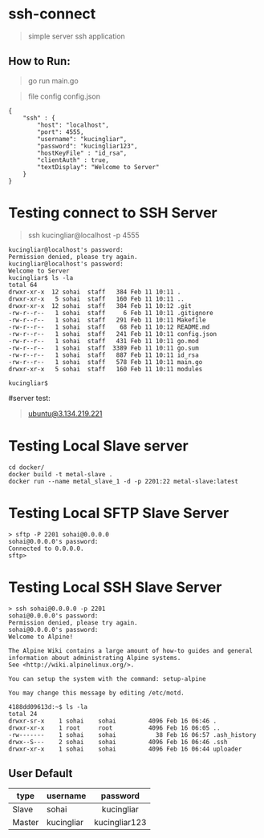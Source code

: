 
# ssh-connect
> simple server ssh application

## How to Run:

> go run main.go

> file config config.json
```
{
    "ssh" : {
        "host": "localhost",
        "port": 4555,
        "username": "kucingliar",
        "password": "kucingliar123",
        "hostKeyFile" : "id_rsa",
        "clientAuth" : true,
        "textDisplay": "Welcome to Server"
    }
}
```

# Testing connect to SSH Server
>  ssh kucingliar@localhost -p 4555 
```
kucingliar@localhost's password:
Permission denied, please try again.
kucingliar@localhost's password:
Welcome to Server
kucingliar$ ls -la
total 64
drwxr-xr-x  12 sohai  staff   384 Feb 11 10:11 .
drwxr-xr-x   5 sohai  staff   160 Feb 11 10:11 ..
drwxr-xr-x  12 sohai  staff   384 Feb 11 10:12 .git
-rw-r--r--   1 sohai  staff     6 Feb 11 10:11 .gitignore
-rw-r--r--   1 sohai  staff   291 Feb 11 10:11 Makefile
-rw-r--r--   1 sohai  staff    68 Feb 11 10:12 README.md
-rw-r--r--   1 sohai  staff   241 Feb 11 10:11 config.json
-rw-r--r--   1 sohai  staff   431 Feb 11 10:11 go.mod
-rw-r--r--   1 sohai  staff  3389 Feb 11 10:11 go.sum
-rw-r--r--   1 sohai  staff   887 Feb 11 10:11 id_rsa
-rw-r--r--   1 sohai  staff   578 Feb 11 10:11 main.go
drwxr-xr-x   5 sohai  staff   160 Feb 11 10:11 modules

kucingliar$
```


#server test:
> ubuntu@3.134.219.221

# Testing Local Slave server
```
cd docker/ 
docker build -t metal-slave .
docker run --name metal_slave_1 -d -p 2201:22 metal-slave:latest
```

# Testing Local SFTP Slave Server
```
> sftp -P 2201 sohai@0.0.0.0
sohai@0.0.0.0's password:
Connected to 0.0.0.0.
sftp>
```

# Testing Local SSH Slave Server
```
> ssh sohai@0.0.0.0 -p 2201
sohai@0.0.0.0's password:
Permission denied, please try again.
sohai@0.0.0.0's password:
Welcome to Alpine!

The Alpine Wiki contains a large amount of how-to guides and general
information about administrating Alpine systems.
See <http://wiki.alpinelinux.org/>.

You can setup the system with the command: setup-alpine

You may change this message by editing /etc/motd.

4188dd09613d:~$ ls -la
total 24
drwxr-sr-x    1 sohai    sohai         4096 Feb 16 06:46 .
drwxr-xr-x    1 root     root          4096 Feb 16 06:05 ..
-rw-------    1 sohai    sohai           38 Feb 16 06:57 .ash_history
drwx--S---    2 sohai    sohai         4096 Feb 16 06:46 .ssh
drwxr-xr-x    1 sohai    sohai         4096 Feb 16 06:44 uploader
```

## User Default
| type  | username  | password     |
| ----- |:--------- |:------------:|
| Slave | sohai     | kucingliar   |
| Master| kucingliar| kucingliar123|